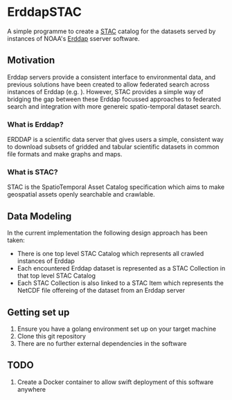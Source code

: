 # ErddapSTAC

A simple programme to create a [STAC](https://github.com/radiantearth/stac-spec)
catalog for the datasets served by instances of NOAA's 
[Erddap](https://github.com/ERDDAP/erddap) sserver software.

## Motivation

Erddap servers provide a consistent interface to environmental data, and
previous solutions have been created to allow federated search across instances
of Erddap (e.g. ). However, STAC provides a simple way of bridging the gap
between these Erddap focussed approaches to federated search and integration
with more genereic spatio-temporal dataset search.

### What is Erddap?

ERDDAP is a scientific data server that gives users a simple, consistent way to 
download subsets of gridded and tabular scientific datasets in common file 
formats and make graphs and maps.

### What is STAC?

STAC is the SpatioTemporal Asset Catalog specification which aims to make
geospatial assets openly searchable and crawlable.

## Data Modeling

In the current implementation the following design approach has been taken:

- There is one top level STAC Catalog which represents all crawled instances of Erddap
- Each encountered Erddap dataset is represented as a STAC Collection in that top level STAC Catalog
- Each STAC Collection is also linked to a STAC Item which represents the NetCDF file offereing of the dataset from an Erddap server

## Getting set up

1. Ensure you have a golang environment set up on your target machine
1. Clone this git repository
1. There are no further external dependencies in the software

## TODO
1. Create a Docker container to allow swift deployment of this software anywhere